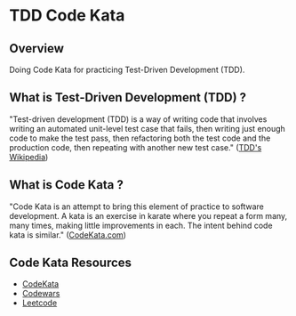 # TDD Code Kata

## Overview

Doing Code Kata for practicing Test-Driven Development (TDD).

## What is Test-Driven Development (TDD) ?

"Test-driven development (TDD) is a way of writing code that involves writing an automated unit-level test case that fails, then writing just enough code to make the test pass, then refactoring both the test code and the production code, then repeating with another new test case." ([TDD's Wikipedia](https://en.wikipedia.org/wiki/Test-driven_development))

## What is Code Kata ?

"Code Kata is an attempt to bring this element of practice to software development. A kata is an exercise in karate where you repeat a form many, many times, making little improvements in each. The intent behind code kata is similar." ([CodeKata.com](http://codekata.com/))

## Code Kata Resources

- [CodeKata](http://codekata.com/)
- [Codewars](https://www.codewars.com/)
- [Leetcode](https://leetcode.com/)
